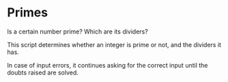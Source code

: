 # Primes
Is a certain number prime? Which are its dividers?

This script determines whether an integer is prime or not, and the dividers it has.

In case of input errors, it continues asking for the correct input until the doubts raised are solved.
